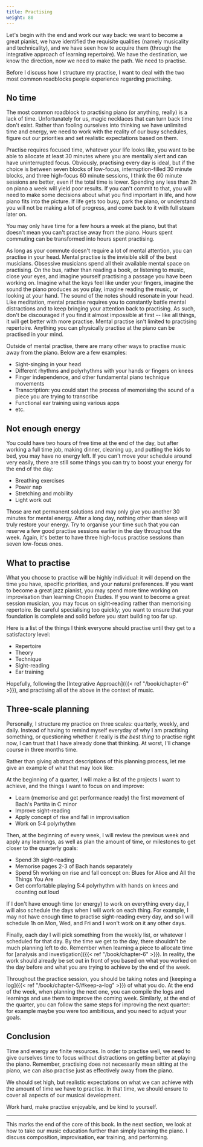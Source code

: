 ```yaml
---
title: Practising
weight: 80
---
```


Let's begin with the end and work our way back: we want to become a great
pianist, we have identified the requisite qualities (namely musicality and
technicality), and we have seen how to acquire them (through the integrative
approach of learning repertoire). We have the destination, we know the direction,
now we need to make the path. We need to practise.

Before I discuss how I structure my practise, I want to deal with the two most
common roadblocks people experience regarding practising.

## No time

The most common roadblock to practising piano (or anything, really) is a lack of
time. Unfortunately for us, magic necklaces that can turn back time don't exist.
Rather than fooling ourselves into thinking we have unlimited time and energy,
we need to work with the reality of our busy schedules, figure out our
priorities and set realistic expectations based on them.

Practise requires focused time, whatever your life looks like, you want to be
able to allocate at least 30 minutes where you are mentally alert and can
have uninterrupted focus. Obviously, practising every day is ideal, but if the
choice is between seven blocks of low-focus, interruption-filled 30 minute
blocks, and three high-focus 60 minute sessions, I think the 60 minute sessions
are better, even if the total time is lower. Spending any less than 2h on piano
a week will yield poor results. If you can't commit to that, you will need to
make some decisions about what you find important in life, and how piano fits
into the picture. If life gets too busy, park the piano, or understand you will
not be making a lot of progress, and come back to it with full steam later on.

You may only have time for a few hours a week at the piano, but that doesn't
mean you can't practise away from the piano. Hours spent commuting can be
transformed into hours spent practising.

As long as your commute doesn't require a lot of mental attention, you can
practise in your head. Mental practise is the invisible skill of the best
musicians. Obsessive musicians spend all their available mental space on
practising. On the bus, rather than reading a book, or listening to music, close
your eyes, and imagine yourself practising a passage you have been working on.
Imagine what the keys feel like under your fingers, imagine the sound the piano
produces as you play, imagine reading the music, or looking at your hand. The
sound of the notes should resonate in your head. Like meditation, mental
practise requires you to constantly battle mental distractions and to keep
bringing your attention back to practising. As such, don't be discouraged if you
find it almost impossible at first -- like all things, it will get better with
more practise. Mental practise isn't limited to practising repertoire. Anything
you can physically practise at the piano can be practised in your mind.

Outside of mental practise, there are many other ways to practise music away
from the piano. Below are a few examples:

- Sight-singing in your head
- Different rhythms and polyrhythms with your hands or fingers on knees
- Finger independence, and other fundamental piano technique movements
- Transcription: you could start the process of memorising the sound of a piece
  you are trying to transcribe
- Functional ear training using various apps
- etc.

## Not enough energy

You could have two hours of free time at the end of the day, but after working a
full time job, making dinner, cleaning up, and putting the kids to bed, you may
have no energy left. If you can't move your schedule around very easily, there
are still some things you can try to boost your energy for the end of the day:

- Breathing exercises
- Power nap
- Stretching and mobility
- Light work out

Those are not permanent solutions and may only give you another 30 minutes for
mental energy. After a long day, nothing other than sleep will truly restore
your energy. Try to organise your time such that you can reserve a few good
practise sessions earlier in the day throughout the week. Again, it's better to
have three high-focus practise sessions than seven low-focus ones.

## What to practise

What you choose to practise will be highly individual: it will depend on the
time you have, specific priorities, and your natural preferences. If you want to
become a great jazz pianist, you may spend more time working on improvisation
than learning Chopin Études. If you want to become a great session musician, you
may focus on sight-reading rather than memorising repertoire. Be careful
specialising too quickly; you want to ensure that your foundation is complete
and solid before you start building too far up.

Here is a list of the things I think everyone should practise until they get to
a satisfactory level:

- Repertoire
- Theory
- Technique
- Sight-reading
- Ear training

Hopefully, following the [Integrative Approach]({{< ref "/book/chapter-6" >}}), and practising all of the above
in the context of music.

## Three-scale planning

Personally, I structure my practice on three scales: quarterly, weekly, and
daily. Instead of having to remind myself everyday of why I am practising
something, or questioning whether it really is *the best thing* to practise
right now, I can trust that I have already done that thinking. At worst, I'll
change course in three months time.

Rather than giving abstract descriptions of this planning process, let me give
an example of what that may look like:

At the beginning of a quarter, I will make a list of the projects I want to
achieve, and the things I want to focus on and improve:

- Learn (memorise and get performance ready) the first movement of Bach's
  Partita in C minor
- Improve sight-reading
- Apply concept of rise and fall in improvisation
- Work on 5:4 polyrhythm

Then, at the beginning of every week, I will review the previous week and apply
any learnings, as well as plan the amount of time, or milestones to get closer
to the quarterly goals:

- Spend 3h sight-reading
- Memorise pages 2-3 of Bach hands separately
- Spend 5h working on rise and fall concept on: Blues for Alice and All the
  Things You Are
- Get comfortable playing 5:4 polyrhythm with hands on knees and counting out
  loud

If I don't have enough time (or energy) to work on everything every day, I will
also schedule the days when I will work on each thing. For example, I may not
have enough time to practise sight-reading every day, and so I will schedule 1h
on Mon, Wed, and Fri and I won't work on it any other days.

Finally, each day I will pick something from the weekly list, or whatever I
scheduled for that day. By the time we get to the day, there shouldn't be much
planning left to do. Remember when learning a piece to allocate time for
[analysis and investigation]({{< ref "/book/chapter-6" >}}). In reality, the work should already be set out in
front of you based on what you worked on the day before and what you are trying
to achieve by the end of the week.

Throughout the practice session, you should be taking notes and [keeping a log]({{< ref "/book/chapter-5/#keep-a-log" >}}) of
what you do. At the end of the week, when planning the next one, you can compile
the logs and learnings and use them to improve the coming week. Similarly, at
the end of the quarter, you can follow the same steps for improving the next
quarter: for example maybe you were too ambitious, and you need to adjust your
goals.

## Conclusion

Time and energy are finite resources. In order to practise well, we need to give
ourselves time to focus without distractions on getting better at playing the
piano. Remember, practising does not necessarily mean sitting at the piano, we
can also practise just as effectively away from the piano.

We should set high, but realistic expectations on what we can achieve with the
amount of time we have to practise. In that time, we should ensure to cover all
aspects of our musical development.

Work hard, make practise enjoyable, and be kind to yourself.

---

This marks the end of the core of this book. In the next section, we look at how
to take our music education further than simply learning the piano. I discuss
composition, improvisation, ear training, and performing.
